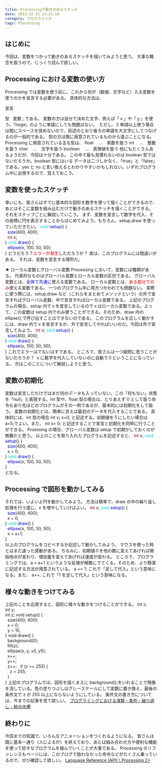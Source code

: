 ```yaml
---
title: Processingで動きのあるスケッチ
date: 2013-12-31 13:21:19
category: プログラミング
tags: Processing
---
```


## はじめに

今回は、変数をつかって動きのあるスケッチを描いてみようと思う。
大事な概念を扱うので、じっくり読んで欲しい。



## Processing における変数の使い方

Processing では変数を使う前に、これから何が（数値、文字など）入る変数を使うのかを宣言する必要がある。
具体的な方法は、

宣言

型   変数 ;
である。
変数の方は自分で決めた文字、例えば「ｘ」や「ｙ」を使う。「hoge」のように単語にしても問題はない。　ただし、2 単語以上使う場合は間にスペースを挟めないので、前述のとおり後ろの単語を大文字にしてつなげるのが一般的である。
型の方は既に用意されているものから選ぶことになる。Processing に用意されている主な型は、
float 　…　実数を扱う
int 　…　整数を扱う
cher 　…　文字を扱う
boolean 　…　真理値を扱う
他にもたくさんあるようだが、今回は十分である。
この中で最も見慣れないのは boolean 型ではないだろうか。boolean 型にはいる
データは二つしかなく、「true」と「false」である。yes と no と言い換えるとわかりやすいかもしれない。いずれプログラム中に出現するので、覚えておこう。



## 変数を使ったスケッチ

幸いにも、皆さんはすでに基本的な図形を数字を使って描くことができるので、あとはそこに変数を組み込むだけで動きのあるスケッチを描くことができる。
それをステップごとに解説していこう。
まず、変数を宣言して数字を代入、その座標に円を表示することからはじめてみよう。もちろん、setup,draw を使っていただきたい。
<span style="color: #00cccc;">void</span> <span style="color: #0000cc;">setup</span>() {<br />  <span style="color: #0000cc;">size</span>(400, 400);<br />  <span style="color: #990000;">int</span> x;<br />}
<span style="color: #00cccc;">void</span> <span style="color: #0000cc;">draw</span>() {<br /> <span style="color: #0000cc;"> ellipse</span>(x, 100, 50, 50);<br />}
どうだろう？<span style="color: #cc0000;">エラーが発生</span>しただろうか？
実は、このプログラムには間違いがある。
それは、変数を宣言する場所だ。

★ ローカル変数とグローバル変数
Processing において、変数には種類がある。
代表的なものはグローバル変数とローカル変数の区別である。
グローバル変数とは、<span style="color: #0000cc;">全体で共通に</span>使える変数である。
ローカル変数とは、<span style="color: #cc0000;">ある部分でのみ</span>使える変数である。
一つのプログラム中に両方つかわれても問題ない。
実際に使う際には、setup,draw など（これらをまとめてメソッドという）の外で宣言すればグローバル変数、中で宣言すればローカル変数である。
上記のプログラムの場合、setup 内でｘを宣言しているのでｘはローカル変数である。よって、この変数は setup 内でのみ使うことができる。そのため、draw 内の ellipse();で呼び出すことはできないのである。
このプログラムを正しく動かすには、draw 内でｘを宣言するか、外で宣言してやればいいのだ。今回は外で宣言してみよう。
<span style="color: #990000;">int</span> x;
<span style="color: #00cccc;">void</span> <span style="color: #0000cc;">setup</span>() {<br />  <span style="color: #0000cc;">size</span>(400, 400);<br />}
<span style="color: #00cccc;">void</span> <span style="color: #0000cc;">draw</span>() {<br />  <span style="color: #0000cc;">ellipse</span>(x, 100, 50, 50);<br />}
これでエラーはでないはずである。
ところで、皆さんは一つ疑問に思うことがないだろうか？ 
x に数字を代入していないのに自動で０ということになっている。
次はこのことについて解説しようと思う。



## 変数の初期化

変数は宣言しただけではまだ何のデータも入っていない。この「何もない」状態を「null」と表現する。int 型や、float 型の場合は、とりあえず 0 として扱う命令もあり先ほどのプログラムがその一例であるが、基本的には初期化をして扱う。
変数の初期化とは、簡単に言えば最初のデータを代入することである。
具体的には、int 型の場合
int x;
x=0;
と記述する。初期値を５にしたい場合は a=5;でよい。また、
int x= 0;
と記述することで宣言と初期化を同時に行うことができる。
Proessing の場合、グローバル変数は setup で初期かしておくのが無難だと思う。
以上のことを取り入れたプログラムを記述すると、
<span style="color: #990000;">int</span> x;
<span style="color: #00cccc;">void</span> <span style="color: #0000cc;">setup</span>() {<br />  <span style="color: #0000cc;">size</span>(400, 400);<br />  x = 0;<br />}
<span style="color: #00cccc;">void</span> <span style="color: #0000cc;">draw</span>() {<br />  <span style="color: #0000cc;">ellipse</span>(x, 100, 50, 50);<br />}<br />となる。



## Processing で図形を動かしてみる

それでは、いよいよ円を動かしてみよう。
方法は簡単で、draw の中の繰り返し処理を行う度に、x を増やしていけばよい。
<span style="color: #990000;">int</span> x;
<span style="color: #00cccc;">void</span> <span style="color: #0000cc;">setup</span>() {<br />  <span style="color: #0000cc;">size</span>(400, 400);<br />  x = 0;<br />}
<span style="color: #00cccc;">void</span> <span style="color: #0000cc;">draw</span>() {<br />  <span style="color: #0000cc;">ellipse</span>(x, 100, 50, 50);<br />  x = x+1;<br />}<br />以上のプログラムをコピペするか記述して動かしてみよう。
マウスを使った時とはまた違った感動がある。
ちなみに、初期値０を他の数に変えてあげれば開始地点が変わり、増加量を変えてあげれば速度が変わる。
ところで、プログラミングでは、a = a+1 というような処理が頻繁にでてくる。そのため、より簡潔に記述する方法が用意されている。
a += 1;
これで「足して代入」という意味になる。また、
a++;
これで「1 を足して代入」という意味になる。

## 様々な動きをつけてみる
上記のことを応用すると、図形に様々な動きをつけることができる。
int x;<br />int y;<br />int z;
void setup() {<br />  size(400, 400);<br />  x = 0;<br />  y = 15;<br />}
void draw() {<br />  background(0);<br />  fill(z);<br />  ellipse(x, y, x*5, y*5);<br />  x++;<br />  y++;<br />  z++;
  if (z &gt;= 255) {<br />    z = 255;<br />  }<br />}
上記のプログラムでは、図形を描くまえに background();をいれることで残像を消している。色の塗りつぶしはグレースケールにして変数に置き換え、最後の条件文で z が 255 以上にならないようにしている。
条件文の書き方については、今までの記事を見て欲しい。
<a href="https://salmon2073.hatenablog.com/entry/2013/12/24/163913">プログラミングにおける演算・条件・繰り返し - 鮭の水槽</a>



## 終わりに

今回までの知識で、いろんなアニメーションをつくれるようになる。
皆さんは既に基本一通り（人によるが）を終えており、あとは組み合わせ方や便利な機能を使って好きなプログラムを組んでいくことが大事である。
Processing のリファレンスもページには、このブログで扱わなかった命令などがたくさん乗っているので、ぜひ確認して欲しい。
<a href="https://processing.org/reference/">Language Reference (API) \ Processing 2+</a>
